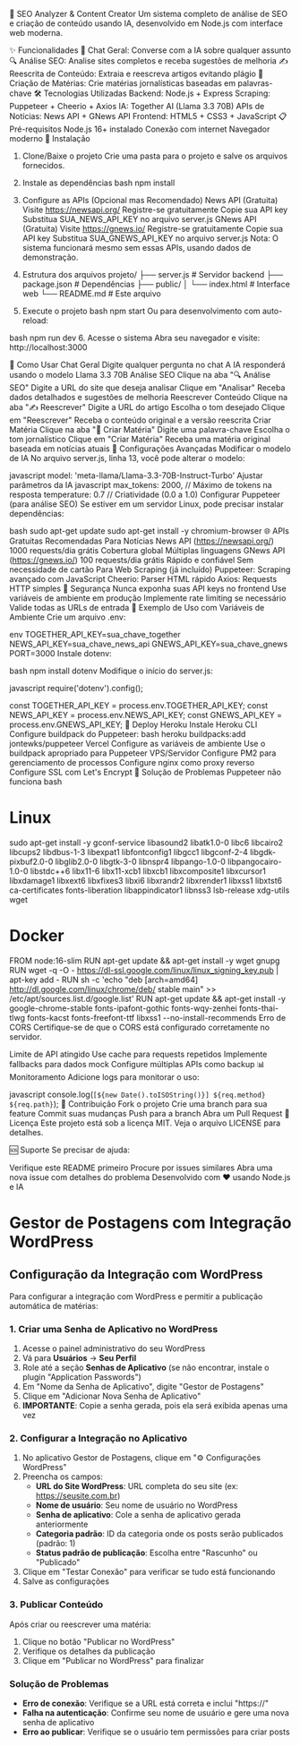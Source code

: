 🚀 SEO Analyzer & Content Creator
Um sistema completo de análise de SEO e criação de conteúdo usando IA, desenvolvido em Node.js com interface web moderna.

✨ Funcionalidades
💬 Chat Geral: Converse com a IA sobre qualquer assunto
🔍 Análise SEO: Analise sites completos e receba sugestões de melhoria
✍️ Reescrita de Conteúdo: Extraia e reescreva artigos evitando plágio
📰 Criação de Matérias: Crie matérias jornalísticas baseadas em palavras-chave
🛠️ Tecnologias Utilizadas
Backend: Node.js + Express
Scraping: Puppeteer + Cheerio + Axios
IA: Together AI (Llama 3.3 70B)
APIs de Notícias: News API + GNews API
Frontend: HTML5 + CSS3 + JavaScript
📋 Pré-requisitos
Node.js 16+ instalado
Conexão com internet
Navegador moderno
🚀 Instalação
1. Clone/Baixe o projeto
Crie uma pasta para o projeto e salve os arquivos fornecidos.

2. Instale as dependências
bash
npm install
3. Configure as APIs (Opcional mas Recomendado)
News API (Gratuita)
Visite https://newsapi.org/
Registre-se gratuitamente
Copie sua API key
Substitua SUA_NEWS_API_KEY no arquivo server.js
GNews API (Gratuita)
Visite https://gnews.io/
Registre-se gratuitamente
Copie sua API key
Substitua SUA_GNEWS_API_KEY no arquivo server.js
Nota: O sistema funcionará mesmo sem essas APIs, usando dados de demonstração.

4. Estrutura dos arquivos
projeto/
├── server.js          # Servidor backend
├── package.json       # Dependências
├── public/
│   └── index.html     # Interface web
└── README.md          # Este arquivo
5. Execute o projeto
bash
npm start
Ou para desenvolvimento com auto-reload:

bash
npm run dev
6. Acesse o sistema
Abra seu navegador e visite: http://localhost:3000

🎯 Como Usar
Chat Geral
Digite qualquer pergunta no chat
A IA responderá usando o modelo Llama 3.3 70B
Análise SEO
Clique na aba "🔍 Análise SEO"
Digite a URL do site que deseja analisar
Clique em "Analisar"
Receba dados detalhados e sugestões de melhoria
Reescrever Conteúdo
Clique na aba "✍️ Reescrever"
Digite a URL do artigo
Escolha o tom desejado
Clique em "Reescrever"
Receba o conteúdo original e a versão reescrita
Criar Matéria
Clique na aba "📰 Criar Matéria"
Digite uma palavra-chave
Escolha o tom jornalístico
Clique em "Criar Matéria"
Receba uma matéria original baseada em notícias atuais
🔧 Configurações Avançadas
Modificar o modelo de IA
No arquivo server.js, linha 13, você pode alterar o modelo:

javascript
model: 'meta-llama/Llama-3.3-70B-Instruct-Turbo'
Ajustar parâmetros da IA
javascript
max_tokens: 2000,    // Máximo de tokens na resposta
temperature: 0.7     // Criatividade (0.0 a 1.0)
Configurar Puppeteer (para análise SEO)
Se estiver em um servidor Linux, pode precisar instalar dependências:

bash
sudo apt-get update
sudo apt-get install -y chromium-browser
🌐 APIs Gratuitas Recomendadas
Para Notícias
News API (https://newsapi.org/)
1000 requests/dia grátis
Cobertura global
Múltiplas linguagens
GNews API (https://gnews.io/)
100 requests/dia grátis
Rápido e confiável
Sem necessidade de cartão
Para Web Scraping (já incluído)
Puppeteer: Scraping avançado com JavaScript
Cheerio: Parser HTML rápido
Axios: Requests HTTP simples
🔐 Segurança
Nunca exponha suas API keys no frontend
Use variáveis de ambiente em produção
Implemente rate limiting se necessário
Valide todas as URLs de entrada
📝 Exemplo de Uso com Variáveis de Ambiente
Crie um arquivo .env:

env
TOGETHER_API_KEY=sua_chave_together
NEWS_API_KEY=sua_chave_news_api
GNEWS_API_KEY=sua_chave_gnews
PORT=3000
Instale dotenv:

bash
npm install dotenv
Modifique o início do server.js:

javascript
require('dotenv').config();

const TOGETHER_API_KEY = process.env.TOGETHER_API_KEY;
const NEWS_API_KEY = process.env.NEWS_API_KEY;
const GNEWS_API_KEY = process.env.GNEWS_API_KEY;
🚀 Deploy
Heroku
Instale Heroku CLI
Configure buildpack do Puppeteer:
bash
heroku buildpacks:add jontewks/puppeteer
Vercel
Configure as variáveis de ambiente
Use o buildpack apropriado para Puppeteer
VPS/Servidor
Configure PM2 para gerenciamento de processos
Configure nginx como proxy reverso
Configure SSL com Let's Encrypt
🐛 Solução de Problemas
Puppeteer não funciona
bash
# Linux
sudo apt-get install -y gconf-service libasound2 libatk1.0-0 libc6 libcairo2 libcups2 libdbus-1-3 libexpat1 libfontconfig1 libgcc1 libgconf-2-4 libgdk-pixbuf2.0-0 libglib2.0-0 libgtk-3-0 libnspr4 libpango-1.0-0 libpangocairo-1.0-0 libstdc++6 libx11-6 libx11-xcb1 libxcb1 libxcomposite1 libxcursor1 libxdamage1 libxext6 libxfixes3 libxi6 libxrandr2 libxrender1 libxss1 libxtst6 ca-certificates fonts-liberation libappindicator1 libnss3 lsb-release xdg-utils wget

# Docker
FROM node:16-slim
RUN apt-get update && apt-get install -y wget gnupg
RUN wget -q -O - https://dl-ssl.google.com/linux/linux_signing_key.pub | apt-key add -
RUN sh -c 'echo "deb [arch=amd64] http://dl.google.com/linux/chrome/deb/ stable main" >> /etc/apt/sources.list.d/google.list'
RUN apt-get update && apt-get install -y google-chrome-stable fonts-ipafont-gothic fonts-wqy-zenhei fonts-thai-tlwg fonts-kacst fonts-freefont-ttf libxss1 --no-install-recommends
Erro de CORS
Certifique-se de que o CORS está configurado corretamente no servidor.

Limite de API atingido
Use cache para requests repetidos
Implemente fallbacks para dados mock
Configure múltiplas APIs como backup
📊 Monitoramento
Adicione logs para monitorar o uso:

javascript
console.log(`[${new Date().toISOString()}] ${req.method} ${req.path}`);
🤝 Contribuição
Fork o projeto
Crie uma branch para sua feature
Commit suas mudanças
Push para a branch
Abra um Pull Request
📄 Licença
Este projeto está sob a licença MIT. Veja o arquivo LICENSE para detalhes.

🆘 Suporte
Se precisar de ajuda:

Verifique este README primeiro
Procure por issues similares
Abra uma nova issue com detalhes do problema
Desenvolvido com ❤️ usando Node.js e IA

# Gestor de Postagens com Integração WordPress

## Configuração da Integração com WordPress

Para configurar a integração com WordPress e permitir a publicação automática de matérias:

### 1. Criar uma Senha de Aplicativo no WordPress

1. Acesse o painel administrativo do seu WordPress
2. Vá para **Usuários** → **Seu Perfil**
3. Role até a seção **Senhas de Aplicativo** (se não encontrar, instale o plugin "Application Passwords")
4. Em "Nome da Senha de Aplicativo", digite "Gestor de Postagens"
5. Clique em "Adicionar Nova Senha de Aplicativo"
6. **IMPORTANTE**: Copie a senha gerada, pois ela será exibida apenas uma vez

### 2. Configurar a Integração no Aplicativo

1. No aplicativo Gestor de Postagens, clique em "⚙️ Configurações WordPress"
2. Preencha os campos:
   - **URL do Site WordPress**: URL completa do seu site (ex: https://seusite.com.br)
   - **Nome de usuário**: Seu nome de usuário no WordPress
   - **Senha de aplicativo**: Cole a senha de aplicativo gerada anteriormente
   - **Categoria padrão**: ID da categoria onde os posts serão publicados (padrão: 1)
   - **Status padrão de publicação**: Escolha entre "Rascunho" ou "Publicado"
3. Clique em "Testar Conexão" para verificar se tudo está funcionando
4. Salve as configurações

### 3. Publicar Conteúdo

Após criar ou reescrever uma matéria:
1. Clique no botão "Publicar no WordPress"
2. Verifique os detalhes da publicação
3. Clique em "Publicar no WordPress" para finalizar

### Solução de Problemas

- **Erro de conexão**: Verifique se a URL está correta e inclui "https://"
- **Falha na autenticação**: Confirme seu nome de usuário e gere uma nova senha de aplicativo
- **Erro ao publicar**: Verifique se o usuário tem permissões para criar posts

